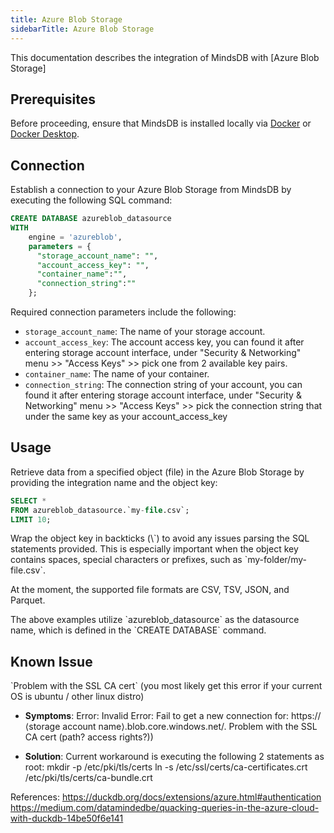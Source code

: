 ```yaml
---
title: Azure Blob Storage
sidebarTitle: Azure Blob Storage
---
```


This documentation describes the integration of MindsDB with [Azure Blob Storage]

## Prerequisites

Before proceeding, ensure that MindsDB is installed locally via [Docker](/setup/self-hosted/docker) or [Docker Desktop](/setup/self-hosted/docker-desktop).

## Connection

Establish a connection to your Azure Blob Storage from MindsDB by executing the following SQL command:

```sql
CREATE DATABASE azureblob_datasource
WITH
    engine = 'azureblob',
    parameters = {
      "storage_account_name": "",
      "account_access_key": "",
      "container_name":"",
      "connection_string":""
    };
```

Required connection parameters include the following:

* `storage_account_name`: The name of your storage account.
* `account_access_key`: The account access key, you can found it after entering storage account interface, under "Security & Networking" menu >> "Access Keys" >> pick one from 2 available key pairs.
* `container_name`: The name of your container.
* `connection_string`: The connection string of your account, you can found it after entering storage account interface, under "Security & Networking" menu >> "Access Keys" >> pick the connection string that under the same key as your account_access_key


## Usage

Retrieve data from a specified object (file) in the Azure Blob Storage by providing the integration name and the object key:

```sql
SELECT *
FROM azureblob_datasource.`my-file.csv`;
LIMIT 10;
```

<Tip>
Wrap the object key in backticks (\`) to avoid any issues parsing the SQL statements provided. This is especially important when the object key contains spaces, special characters or prefixes, such as `my-folder/my-file.csv`.

At the moment, the supported file formats are CSV, TSV, JSON, and Parquet. 
</Tip>

<Note>
The above examples utilize `azureblob_datasource` as the datasource name, which is defined in the `CREATE DATABASE` command.
</Note>

## Known Issue
<Warning>
`Problem with the SSL CA cert` (you most likely get this error if your current OS is ubuntu / other linux distro)

* **Symptoms**: Error: Invalid Error: Fail to get a new connection for: https://⟨storage account name⟩.blob.core.windows.net/. Problem with the SSL CA cert (path? access rights?))

* **Solution**:
Current workaround is executing the following 2 statements as root:
mkdir -p /etc/pki/tls/certs
ln -s /etc/ssl/certs/ca-certificates.crt /etc/pki/tls/certs/ca-bundle.crt

References:
https://duckdb.org/docs/extensions/azure.html#authentication
https://medium.com/datamindedbe/quacking-queries-in-the-azure-cloud-with-duckdb-14be50f6e141
</Warning>
